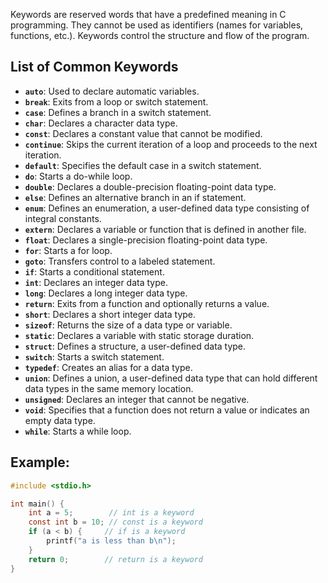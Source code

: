 
Keywords are reserved words that have a predefined meaning in C programming. They cannot be used as identifiers (names for variables, functions, etc.). Keywords control the structure and flow of the program.

## List of Common Keywords

- **`auto`**: Used to declare automatic variables.
- **`break`**: Exits from a loop or switch statement.
- **`case`**: Defines a branch in a switch statement.
- **`char`**: Declares a character data type.
- **`const`**: Declares a constant value that cannot be modified.
- **`continue`**: Skips the current iteration of a loop and proceeds to the next iteration.
- **`default`**: Specifies the default case in a switch statement.
- **`do`**: Starts a do-while loop.
- **`double`**: Declares a double-precision floating-point data type.
- **`else`**: Defines an alternative branch in an if statement.
- **`enum`**: Defines an enumeration, a user-defined data type consisting of integral constants.
- **`extern`**: Declares a variable or function that is defined in another file.
- **`float`**: Declares a single-precision floating-point data type.
- **`for`**: Starts a for loop.
- **`goto`**: Transfers control to a labeled statement.
- **`if`**: Starts a conditional statement.
- **`int`**: Declares an integer data type.
- **`long`**: Declares a long integer data type.
- **`return`**: Exits from a function and optionally returns a value.
- **`short`**: Declares a short integer data type.
- **`sizeof`**: Returns the size of a data type or variable.
- **`static`**: Declares a variable with static storage duration.
- **`struct`**: Defines a structure, a user-defined data type.
- **`switch`**: Starts a switch statement.
- **`typedef`**: Creates an alias for a data type.
- **`union`**: Defines a union, a user-defined data type that can hold different data types in the same memory location.
- **`unsigned`**: Declares an integer that cannot be negative.
- **`void`**: Specifies that a function does not return a value or indicates an empty data type.
- **`while`**: Starts a while loop.

## Example:

```c
#include <stdio.h>

int main() {
    int a = 5;        // int is a keyword
    const int b = 10; // const is a keyword
    if (a < b) {     // if is a keyword
        printf("a is less than b\n");
    }
    return 0;        // return is a keyword
}
